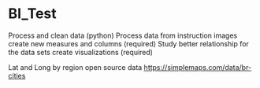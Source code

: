 # BI_Test

Process and clean data (python)
Process data from instruction images
create new measures and columns (required)
Study better relationship for the data sets
create visualizations (required)


Lat and Long by region open source data
https://simplemaps.com/data/br-cities
